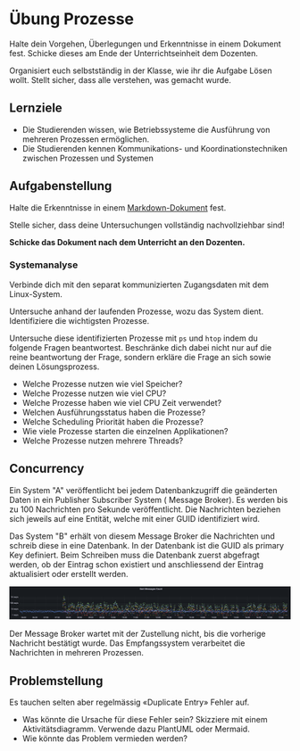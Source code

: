 # Übung Prozesse

Halte dein Vorgehen, Überlegungen und Erkenntnisse in einem Dokument fest.
Schicke dieses am Ende der Unterrichtseinheit dem Dozenten.

Organisiert euch selbstständig in der Klasse, wie ihr die Aufgabe Lösen wollt.
Stellt sicher, dass alle verstehen, was gemacht wurde.

## Lernziele

- Die Studierenden wissen, wie Betriebssysteme die Ausführung von mehreren Prozessen ermöglichen.
- Die Studierenden kennen Kommunikations- und Koordinationstechniken zwischen Prozessen und Systemen

## Aufgabenstellung

Halte die Erkenntnisse in einem [Markdown-Dokument](https://www.markdownguide.org/) fest.

Stelle sicher, dass deine Untersuchungen vollständig nachvollziehbar sind!

**Schicke das Dokument nach dem Unterricht an den Dozenten.**

### Systemanalyse

Verbinde dich mit den separat kommunizierten Zugangsdaten mit dem Linux-System.

Untersuche anhand der laufenden Prozesse, wozu das System dient.
Identifiziere die wichtigsten Prozesse.

Untersuche diese identifizierten Prozesse mit `ps` und `htop` indem du folgende Fragen beantwortest.
Beschränke dich dabei nicht nur auf die reine beantwortung der Frage, sondern erkläre die Frage an sich sowie deinen 
Lösungsprozess.

- Welche Prozesse nutzen wie viel Speicher?
- Welche Prozesse nutzen wie viel CPU?
- Welche Prozesse haben wie viel CPU Zeit verwendet?
- Welchen Ausführungsstatus haben die Prozesse?
- Welche Scheduling Priorität haben die Prozesse?
- Wie viele Prozesse starten die einzelnen Applikationen?
- Welche Prozesse nutzen mehrere Threads?

## Concurrency

Ein System "A" veröffentlicht bei jedem Datenbankzugriff die geänderten Daten in ein Publisher Subscriber System (
Message Broker).
Es werden bis zu 100 Nachrichten pro Sekunde veröffentlicht.
Die Nachrichten beziehen sich jeweils auf eine Entität, welche mit einer GUID identifiziert wird.

Das System "B" erhält von diesem Message Broker die Nachrichten und schreib diese in eine Datenbank.
In der Datenbank ist die GUID als primary Key definiert.
Beim Schreiben muss die Datenbank zuerst abgefragt werden, ob der Eintrag schon existiert und anschliessend der Eintrag
aktualisiert oder erstellt werden.

![](SentMessages.png)

Der Message Broker wartet mit der Zustellung nicht, bis die vorherige Nachricht bestätigt wurde.
Das Empfangssystem verarbeitet die Nachrichten in mehreren Prozessen.

## Problemstellung

Es tauchen selten aber regelmässig «Duplicate Entry» Fehler auf.

- Was könnte die Ursache für diese Fehler sein? Skizziere mit einem Aktivitätsdiagramm.
  Verwende dazu PlantUML oder Mermaid.
- Wie könnte das Problem vermieden werden?

